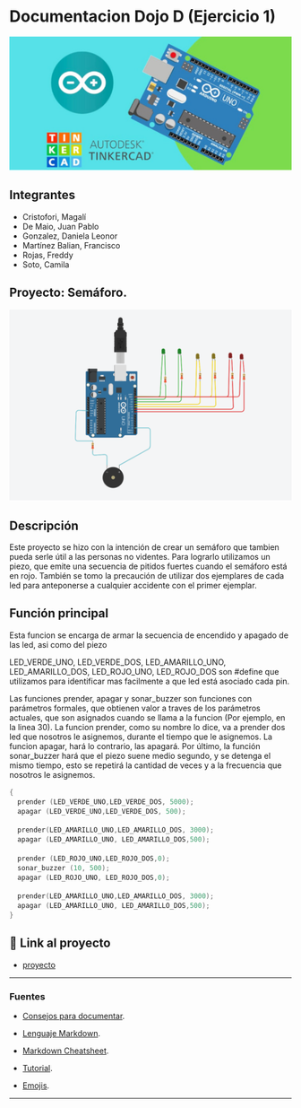# Documentacion Dojo D (Ejercicio 1)
![Tinkercad](https://github.com/DanielaGonzaleez/SPD_Dojo1/blob/main/ArduinoTinkercad.jpg)


## Integrantes
- Cristofori, Magalí
- De Maio, Juan Pablo
- Gonzalez, Daniela Leonor
- Martínez Balian, Francisco
- Rojas, Freddy
- Soto, Camila


## Proyecto: Semáforo.
![Tinkercad](https://github.com/DanielaGonzaleez/SPD_Dojo1/blob/main/SemaforoParaCiegos2.png)


## Descripción
Este proyecto se hizo con la intención de crear un semáforo que tambien pueda serle útil a las personas no videntes. Para lograrlo utilizamos un piezo, que emite una secuencia de pitidos fuertes cuando el semáforo está en rojo. También se tomo la precaución de utilizar dos ejemplares de cada led para anteponerse a cualquier accidente con el primer ejemplar.  

## Función principal
Esta funcion se encarga de armar la secuencia de encendido y apagado de las led, asi como del piezo

LED_VERDE_UNO, LED_VERDE_DOS, LED_AMARILLO_UNO, LED_AMARILLO_DOS, LED_ROJO_UNO, LED_ROJO_DOS son #define que utilizamos para identificar mas facilmente a que led está asociado cada pin.

Las funciones prender, apagar y sonar_buzzer son funciones con parámetros formales, que obtienen valor a traves de los parámetros actuales, que son asignados cuando se llama a la funcion (Por ejemplo, en la linea 30). La funcion prender, como su nombre lo dice, va a prender dos led que nosotros le asignemos, durante el tiempo que le asignemos. La funcion apagar, hará lo contrario, las apagará. Por último, la función sonar_buzzer hará que el piezo suene medio segundo, y se detenga el mismo tiempo, esto se repetirá la cantidad de veces y a la frecuencia que nosotros le asignemos.

~~~ C++ (lenguaje en el que esta escrito)
{
  prender (LED_VERDE_UNO,LED_VERDE_DOS, 5000);
  apagar (LED_VERDE_UNO,LED_VERDE_DOS, 500);
  
  prender(LED_AMARILLO_UNO,LED_AMARILLO_DOS, 3000);
  apagar (LED_AMARILLO_UNO, LED_AMARILLO_DOS,500);
  
  prender (LED_ROJO_UNO,LED_ROJO_DOS,0);
  sonar_buzzer (10, 500);
  apagar (LED_ROJO_UNO, LED_ROJO_DOS,0);
  
  prender(LED_AMARILLO_UNO,LED_AMARILLO_DOS, 3000);
  apagar (LED_AMARILLO_UNO, LED_AMARILLO_DOS,500);
}
~~~

## :robot: Link al proyecto
- [proyecto](https://www.tinkercad.com/things/bkJ1uMIDWMM?sharecode=lWd_PFObZRYMuWyhXgv4QrPj9RyFbbjXB0uRiZ_1Gr4)

---
### Fuentes
- [Consejos para documentar](https://www.sohamkamani.com/how-to-write-good-documentation/#architecture-documentation).

- [Lenguaje Markdown](https://markdown.es/sintaxis-markdown/#linkauto).

- [Markdown Cheatsheet](https://github.com/adam-p/markdown-here/wiki/Markdown-Cheatsheet).

- [Tutorial](https://www.youtube.com/watch?v=oxaH9CFpeEE).

- [Emojis](https://gist.github.com/rxaviers/7360908).

---
